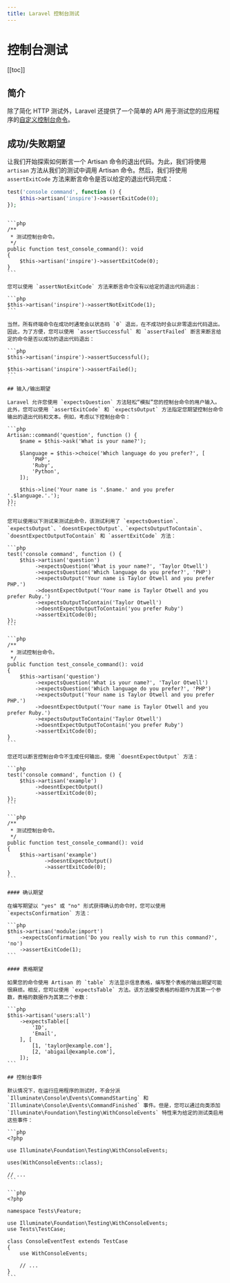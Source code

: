 ```yaml
---
title: Laravel 控制台测试
---
```


# 控制台测试

[[toc]]

## 简介

除了简化 HTTP 测试外，Laravel 还提供了一个简单的 API 用于测试您的应用程序的[自定义控制台命令](/docs/11/digging-deeper/artisan)。

## 成功/失败期望

让我们开始探索如何断言一个 Artisan 命令的退出代码。为此，我们将使用 `artisan` 方法从我们的测试中调用 Artisan 命令。然后，我们将使用 `assertExitCode` 方法来断言命令是否以给定的退出代码完成：

```php
test('console command', function () {
    $this->artisan('inspire')->assertExitCode(0);
});
```

````

```php
/**
 * 测试控制台命令。
 */
public function test_console_command(): void
{
    $this->artisan('inspire')->assertExitCode(0);
}
```

您可以使用 `assertNotExitCode` 方法来断言命令没有以给定的退出代码退出：

```php
$this->artisan('inspire')->assertNotExitCode(1);
```

当然，所有终端命令在成功时通常会以状态码 `0` 退出，在不成功时会以非零退出代码退出。因此，为了方便，您可以使用 `assertSuccessful` 和 `assertFailed` 断言来断言给定的命令是否以成功的退出代码退出：

```php
$this->artisan('inspire')->assertSuccessful();

$this->artisan('inspire')->assertFailed();
```

## 输入/输出期望

Laravel 允许您使用 `expectsQuestion` 方法轻松“模拟”您的控制台命令的用户输入。此外，您可以使用 `assertExitCode` 和 `expectsOutput` 方法指定您期望控制台命令输出的退出代码和文本。例如，考虑以下控制台命令：

```php
Artisan::command('question', function () {
    $name = $this->ask('What is your name?');

    $language = $this->choice('Which language do you prefer?', [
        'PHP',
        'Ruby',
        'Python',
    ]);

    $this->line('Your name is '.$name.' and you prefer '.$language.'.');
});
```

您可以使用以下测试来测试此命令，该测试利用了 `expectsQuestion`、`expectsOutput`、`doesntExpectOutput`、`expectsOutputToContain`、`doesntExpectOutputToContain` 和 `assertExitCode` 方法：

```php
test('console command', function () {
    $this->artisan('question')
         ->expectsQuestion('What is your name?', 'Taylor Otwell')
         ->expectsQuestion('Which language do you prefer?', 'PHP')
         ->expectsOutput('Your name is Taylor Otwell and you prefer PHP.')
         ->doesntExpectOutput('Your name is Taylor Otwell and you prefer Ruby.')
         ->expectsOutputToContain('Taylor Otwell')
         ->doesntExpectOutputToContain('you prefer Ruby')
         ->assertExitCode(0);
});
```

```php
/**
 * 测试控制台命令。
 */
public function test_console_command(): void
{
    $this->artisan('question')
         ->expectsQuestion('What is your name?', 'Taylor Otwell')
         ->expectsQuestion('Which language do you prefer?', 'PHP')
         ->expectsOutput('Your name is Taylor Otwell and you prefer PHP.')
         ->doesntExpectOutput('Your name is Taylor Otwell and you prefer Ruby.')
         ->expectsOutputToContain('Taylor Otwell')
         ->doesntExpectOutputToContain('you prefer Ruby')
         ->assertExitCode(0);
}
```

您还可以断言控制台命令不生成任何输出，使用 `doesntExpectOutput` 方法：

```php
test('console command', function () {
    $this->artisan('example')
         ->doesntExpectOutput()
         ->assertExitCode(0);
});
```

```php
/**
 * 测试控制台命令。
 */
public function test_console_command(): void
{
    $this->artisan('example')
            ->doesntExpectOutput()
            ->assertExitCode(0);
}
```

#### 确认期望

在编写期望以 "yes" 或 "no" 形式获得确认的命令时，您可以使用 `expectsConfirmation` 方法：

```php
$this->artisan('module:import')
    ->expectsConfirmation('Do you really wish to run this command?', 'no')
    ->assertExitCode(1);
```

#### 表格期望

如果您的命令使用 Artisan 的 `table` 方法显示信息表格，编写整个表格的输出期望可能很麻烦。相反，您可以使用 `expectsTable` 方法。该方法接受表格的标题作为其第一个参数，表格的数据作为其第二个参数：

```php
$this->artisan('users:all')
    ->expectsTable([
        'ID',
        'Email',
    ], [
        [1, 'taylor@example.com'],
        [2, 'abigail@example.com'],
    ]);
```

## 控制台事件

默认情况下，在运行应用程序的测试时，不会分派 `Illuminate\Console\Events\CommandStarting` 和 `Illuminate\Console\Events\CommandFinished` 事件。但是，您可以通过向类添加 `Illuminate\Foundation\Testing\WithConsoleEvents` 特性来为给定的测试类启用这些事件：

```php
<?php

use Illuminate\Foundation\Testing\WithConsoleEvents;

uses(WithConsoleEvents::class);

// ...
```

```php
<?php

namespace Tests\Feature;

use Illuminate\Foundation\Testing\WithConsoleEvents;
use Tests\TestCase;

class ConsoleEventTest extends TestCase
{
    use WithConsoleEvents;

    // ...
}
```
````
